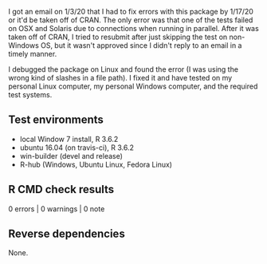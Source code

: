 I got an email on 1/3/20 that I had to fix errors with
this package by 1/17/20 or it'd be taken off of CRAN.
The only error was that
one of the tests failed on OSX and Solaris due to
connections when running in parallel.
After it was taken off of CRAN, I tried to resubmit
after just skipping the test on non-Windows OS,
but it wasn't approved since I didn't reply to an email
in a timely manner.

I debugged the package on Linux and found the error
(I was using the wrong kind of slashes in a file path).
I fixed it and have tested on my personal Linux computer,
my personal Windows computer,
and the required test systems.

## Test environments
* local Window 7 install, R 3.6.2
* ubuntu 16.04 (on travis-ci), R 3.6.2
* win-builder (devel and release)
* R-hub (Windows, Ubuntu Linux, Fedora Linux)

## R CMD check results

0 errors | 0 warnings | 0 note


## Reverse dependencies

None.
